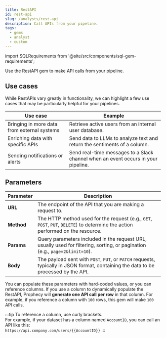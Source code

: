 ```yaml
---
title: RestAPI
id: rest-api
slug: /analysts/rest-api
description: Call APIs from your pipeline.
tags:
  - gems
  - analyst
  - custom
---
```


import SQLRequirements from '@site/src/components/sql-gem-requirements';

<SQLRequirements
  execution_engine="Prophecy Automate"
  sql_package_name=""
  sql_package_version=""
/>

Use the RestAPI gem to make API calls from your pipeline.

## Use cases

While RestAPIs vary greatly in functionality, we can highlight a few use cases that may be particularly helpful for your pipelines.

| Use case                                    | Example                                                                           |
| ------------------------------------------- | --------------------------------------------------------------------------------- |
| Bringing in more data from external systems | Retrieve active users from an internal user database.                             |
| Enriching data with specific APIs           | Send data to LLMs to analyze text and return the sentiments of a column.          |
| Sending notifications or alerts             | Send real-time messages to a Slack channel when an event occurs in your pipeline. |

## Parameters

| Parameter  | Description                                                                                                                         |
| ---------- | ----------------------------------------------------------------------------------------------------------------------------------- |
| **URL**    | The endpoint of the API that you are making a request to.                                                                           |
| **Method** | The HTTP method used for the request (e.g., `GET`, `POST`, `PUT`, `DELETE`) to determine the action performed on the resource.      |
| **Params** | Query parameters included in the request URL, usually used for filtering, sorting, or pagination (e.g., `page=2&limit=10`).         |
| **Body**   | The payload sent with `POST`, `PUT`, or `PATCH` requests, typically in JSON format, containing the data to be processed by the API. |

You can populate these parameters with hard-coded values, or you can reference columns. If you use a column to dynamically populate the RestAPI, Prophecy will **generate one API call per row** in that column. For example, if you reference a column with `100` rows, this gem will make `100` API calls.

:::tip
To reference a column, use curly brackets.<br/>
For example, if your dataset has a column named `AccountID`, you can call an API like this:<br/>
`https://api.company.com/users/{{AccountID}}`
:::
